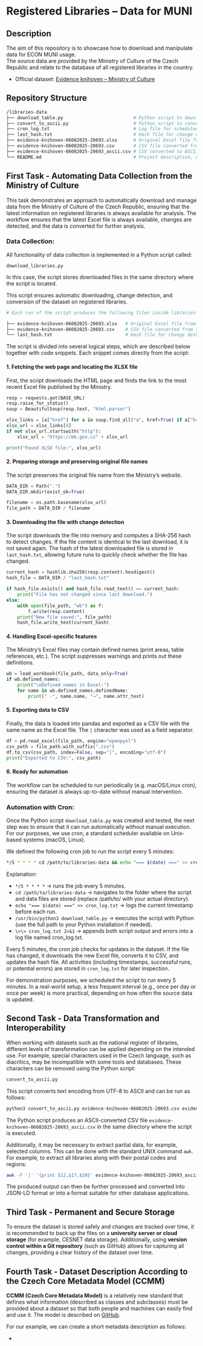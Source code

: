 # Registered Libraries – Data for MUNI

## Description
The aim of this repository is to showcase how to download and manipulate data for ECON MUNI usage.  
The source data are provided by the Ministry of Culture of the Czech Republic and relate to the database of all registered libraries in the country.  

- Official dataset: [Evidence knihoven – Ministry of Culture](https://mk.gov.cz/evidence-knihoven-adresar-knihoven-evidovanych-ministerstvem-kultury-a-souvisejici-informace-cs-341)

## Repository Structure
```bash
/libraries-data
├── download_table.py                          # Python script to download and convert XLSX data to CSV
├── convert_to_ascii.py                        # Python script to convert CSV file with UTF-8 to ASCII
├── cron_log.txt                               # Log file for scheduled automated processing of download_table.py
├── last_hash.txt                              # Hash file for change detection
├── evidence-knihoven-06082025-20693.xlsx      # Original Excel file from the Ministry
├── evidence-knihoven-06082025-20693.csv       # CSV file converted from the original Excel file
├── evidence-knihoven-06082025-20693_ascii.csv # CSV converted to ASCII (no Czech diacritics)
└── README.md                                  # Project description, usage instructions

```

## First Task - Automating Data Collection from the Ministry of Culture
This task demonstrates an approach to automatically download and manage data from the Ministry of Culture of the Czech Republic, ensuring that the latest information on registered libraries is always available for analysis. The workflow ensures that the latest Excel file is always available, changes are detected, and the data is converted for further analysis.

### Data Collection:
All functionality of data collection is implemented in a Python script called:
```shell
download_libraries.py
```

In this case, the script stores downloaded files in the same directory where the script is located.

This script ensures automatic downloading, change detection, and conversion of the dataset on registered libraries.

```bash
# Each run of the script produces the following files inside libraries-data/:

├── evidence-knihoven-06082025-20693.xlsx   # Original Excel file from the Ministry
├── evidence-knihoven-06082025-20693.csv    # CSV file converted from the original Excel file
└── last_hash.txt                           # Hash file for change detection
```

The script is divided into several logical steps, which are described below together with code snippets. Each snippet comes directly from the script:

#### 1. Fetching the web page and locating the XLSX file
First, the script downloads the HTML page and finds the link to the most recent Excel file published by the Ministry.
```python
resp = requests.get(BASE_URL)
resp.raise_for_status()
soup = BeautifulSoup(resp.text, "html.parser")

xlsx_links = [a["href"] for a in soup.find_all("a", href=True) if a["href"].endswith(".xlsx")]
xlsx_url = xlsx_links[0]
if not xlsx_url.startswith("http"):
    xlsx_url = "https://mk.gov.cz" + xlsx_url

print("Found XLSX file:", xlsx_url)
```

#### 2. Preparing storage and preserving original file names
The script preserves the original file name from the Ministry’s website.
```python
DATA_DIR = Path(".")
DATA_DIR.mkdir(exist_ok=True)

filename = os.path.basename(xlsx_url)
file_path = DATA_DIR / filename
```

#### 3. Downloading the file with change detection
The script downloads the file into memory and computes a SHA-256 hash to detect changes. If the file content is identical to the last download, it is not saved again. The hash of the latest downloaded file is stored in `last_hash.txt`, allowing future runs to quickly check whether the file has changed.

```python
current_hash = hashlib.sha256(resp.content).hexdigest()
hash_file = DATA_DIR / "last_hash.txt"

if hash_file.exists() and hash_file.read_text() == current_hash:
    print("File has not changed since last download.")
else:
    with open(file_path, "wb") as f:
        f.write(resp.content)
    print("New file saved:", file_path)
    hash_file.write_text(current_hash)
```

#### 4. Handling Excel-specific features
The Ministry’s Excel files may contain defined names (print areas, table references, etc.). The script suppresses warnings and prints out these definitions.
```python
wb = load_workbook(file_path, data_only=True)
if wb.defined_names:
    print("\nDefined names in Excel:")
    for name in wb.defined_names.definedName:
        print(" -", name.name, "→", name.attr_text)
```

#### 5. Exporting data to CSV
Finally, the data is loaded into pandas and exported as a CSV file with the same name as the Excel file. The `|` character was used as a field separator.
```python
df = pd.read_excel(file_path, engine="openpyxl")
csv_path = file_path.with_suffix(".csv")
df.to_csv(csv_path, index=False, sep="|", encoding="utf-8")
print("Exported to CSV:", csv_path)
```

#### 6. Ready for automation
The workflow can be scheduled to run periodically (e.g. macOS/Linux cron), ensuring the dataset is always up-to-date without manual intervention.

### Automation with Cron:
Once the Python script `download_table.py` was created and tested, the next step was to ensure that it can run automatically without manual execution.
For our purposes, we use cron, a standard scheduler available on Unix-based systems (macOS, Linux).

We defined the following cron job to run the script every 5 minutes:
```bash
*/5 * * * * cd /path/to/libraries-data && echo "=== $(date) ===" >> cron_log.txt && /usr/bin/python3 download_table.py >> cron_log.txt 2>&1
```

Explanation:
* `*/5 * * * *` → runs the job every 5 minutes.
* `cd /path/to/libraries-data` → navigates to the folder where the script and data files are stored (replace /path/to/ with your actual directory).
* `echo "=== $(date) ===" >> cron_log.txt` → logs the current timestamp before each run.
* `/usr/bin/python3 download_table.py` → executes the script with Python (use the full path to your Python installation if needed).
* `\>\> cron_log.txt 2>&1` → appends both script output and errors into a log file named cron_log.txt.

Every 5 minutes, the cron job checks for updates in the dataset. If the file has changed, it downloads the new Excel file, converts it to CSV, and updates the hash file. All activities (including timestamps, successful runs, or potential errors) are stored in `cron_log.txt` for later inspection.

For demonstration purposes, we scheduled the script to run every 5 minutes. In a real-world setup, a less frequent interval (e.g., once per day or once per week) is more practical, depending on how often the source data is updated.

## Second Task - Data Transformation and Interoperability
When working with datasets such as the national register of libraries, different levels of transformation can be applied depending on the intended use. For example, special characters used in the Czech language, such as diacritics, may be incompatible with some tools and databases. These characters can be removed using the Python script:
```bash
convert_to_ascii.py
```

This script converts text encoding from UTF-8 to ASCII and can be run as follows:

```bash
python3 convert_to_ascii.py evidence-knihoven-06082025-20693.csv evidence-knihoven-06082025-20693_ascii.csv
```

The Python script produces an ASCII-converted CSV file `evidence-knihoven-06082025-20693_ascii.csv` in the same directory where the script is executed.

Additionally, it may be necessary to extract partial data, for example, selected columns. This can be done with the standard UNIX command `awk`. For example, to extract all libraries along with their postal codes and regions:

```bash
awk -F '|' '{print $12,$17,$20}' evidence-knihoven-06082025-20693_ascii.csv
```

The produced output can then be further processed and converted into JSON-LD format or into a format suitable for other database applications.

## Third Task - Permanent and Secure Storage

To ensure the dataset is stored safely and changes are tracked over time, it is recommended to back up the files on a **university server or cloud storage** (for example, CESNET data storage). Additionally, using **version control within a Git repository** (such as GitHub) allows for capturing all changes, providing a clear history of the dataset over time.

## Fourth Task - Dataset Description According to the Czech Core Metadata Model (CCMM)
**CCMM (Czech Core Metadata Model)** is a relatively new standard that defines what information (described as classes and subclasses) must be provided about a dataset so that both people and machines can easily find and use it. The model is described on [GitHub](https://github.com/techlib/CCMM/tree/main?tab=readme-ov-file).

For our example, we can create a short metadata description as follows:

* **<title>** Registry of Libraries Registered by the Czech Ministry of Culture
* **<description_text>** A dataset containing information about libraries officially registered by the Czech Ministry of Culture, including their names, addresses, and types.
* **<time_reference>** Current registry (snapshot as of 06-08-2025)
* **<resource_url>** https://mk.gov.cz/evidence-knihoven-adresar-knihoven-evidovanych-ministerstvem-kultury-a-souvisejici-informace-cs-341

The created metadata will be placed in the head of the JSON-LD file that we recommended in the second task.






